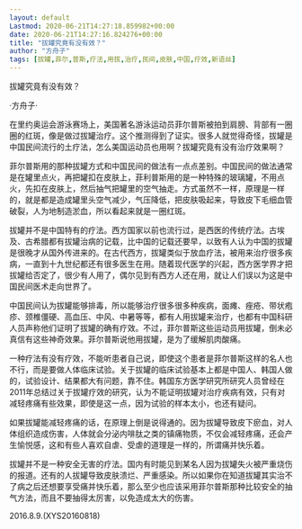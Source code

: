 ```yaml
---
layout: default
Lastmod: 2020-06-21T14:27:18.859982+00:00
date: 2020-06-21T14:27:16.824276+00:00
title: "拔罐究竟有没有效？"
author: "方舟子"
tags: [拔罐,菲尔,普斯,疗法,用拔,治疗,民间,皮肤,中国,疗效,新语丝]
---
```


拔罐究竟有没有效？

·方舟子·

在里约奥运会游泳赛场上，美国著名游泳运动员菲尔普斯被拍到肩膀、背部有一圈圈的红斑，像是做过拔罐治疗。这个推测得到了证实。很多人就觉得奇怪，拔罐是中国民间流行的土疗法，怎么美国运动员也用啊？拔罐究竟有没有治疗效果啊？

菲尔普斯用的那种拔罐方式和中国民间的做法有一点点差别。中国民间的做法通常是在罐里点火，再把罐扣在皮肤上，菲利普斯用的是一种特殊的玻璃罐，不用点火，先扣在皮肤上，然后抽气把罐里的空气抽走。方式虽然不一样，原理是一样的，就是都是造成罐里头空气减少，气压降低，把皮肤吸起来，导致皮下毛细血管破裂，人为地制造淤血，所以看起来就是一圈红斑。

拔罐并不是中国特有的疗法。西方国家以前也流行过，是西医的传统疗法。古埃及、古希腊都有拔罐治病的记载，比中国的记载还要早，以致有人认为中国的拔罐是很晚才从国外传进来的。在古代西方，拔罐类似于放血疗法，被用来治疗很多疾病，一直到十九世纪都还有很多医生在用。随着现代医学的兴起，西方医学界才把拔罐给否定了，很少有人用了，偶尔见到有西方人还在用，就让人们误以为这是中国民间医术走向世界了。

中国民间认为拔罐能够排毒，所以能够治疗很多很多种疾病，面瘫、痤疮、带状疱疹、颈椎僵硬、高血压、中风、中暑等等，都有人用拔罐来治疗，也都有中国科研人员声称他们证明了拔罐的确有疗效。不过，菲尔普斯这些运动员用拔罐，倒未必真信有这些神奇效果。菲尔普斯说他用拔罐，是为了缓解肌肉酸痛。

一种疗法有没有疗效，不能听患者自己说，即使这个患者是菲尔普斯这样的名人也不行，而是要做人体临床试验。关于拔罐的临床试验基本上都是中国人、韩国人做的，试验设计、结果都大有问题，靠不住。韩国东方医学研究所研究人员曾经在2011年总结过关于拔罐疗效的研究，认为不能证明拔罐对治疗疾病有效，只有对减轻疼痛有些效果，即使是这一点，因为试验的样本太小，也还有疑问。

如果拔罐能减轻疼痛的话，在原理上倒是说得通的。因为拔罐导致皮下瘀血，对人体组织造成伤害，人体就会分泌内啡肽之类的镇痛物质，不仅会减轻疼痛，还会产生愉悦感，这和有些人喜欢自虐、受虐的道理是一样的，所谓痛并快乐着。

拔罐并不是一种安全无害的疗法。国内有时能见到某名人因为拔罐失火被严重烧伤的报道。还有的人拔罐导致皮肤溃烂、严重感染。所以如果你在知道拔罐其实治不了病之后还想要享受痛并快乐着，那么至少也应该采用菲尔普斯那种比较安全的抽气方法，而且不要抽得太厉害，以免造成太大的伤害。

2016.8.9.(XYS20160818)

